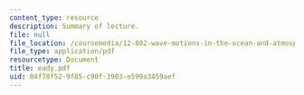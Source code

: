 ```yaml
---
content_type: resource
description: Summary of lecture.
file: null
file_location: /coursemedia/12-802-wave-motions-in-the-ocean-and-atmosphere-spring-2004/04f78f529f85c90f3903e599a3459aef_eady.pdf
file_type: application/pdf
resourcetype: Document
title: eady.pdf
uid: 04f78f52-9f85-c90f-3903-e599a3459aef
---
```

